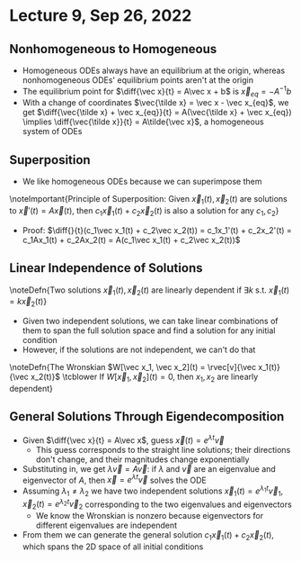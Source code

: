 # Lecture 9, Sep 26, 2022

## Nonhomogeneous to Homogeneous

* Homogeneous ODEs always have an equilibrium at the origin, whereas nonhomogeneous ODEs' equilibrium points aren't at the origin
* The equilibrium point for $\diff{\vec x}{t} = A\vec x + b$ is $\vec x_{eq} = -A^{-1}b$
* With a change of coordinates $\vec{\tilde x} = \vec x - \vec x_{eq}$, we get $\diff{\vec{\tilde x} + \vec x_{eq}}{t} = A(\vec{\tilde x} + \vec x_{eq}) \implies \diff{\vec{\tilde x}}{t} = A\tilde{\vec x}$, a homogeneous system of ODEs

## Superposition

* We like homogeneous ODEs because we can superimpose them

\noteImportant{Principle of Superposition: Given $\vec x_1(t), \vec x_2(t)$ are solutions to $\vec x'(t) = A\vec x(t)$, then $c_1\vec x_1(t) + c_2\vec x_2(t)$ is also a solution for any $c_1, c_2$}

* Proof: $\diff{}{t}(c_1\vec x_1(t) + c_2\vec x_2(t)) = c_1x_1'(t) + c_2x_2'(t) = c_1Ax_1(t) + c_2Ax_2(t) = A(c_1\vec x_1(t) + c_2\vec x_2(t))$

## Linear Independence of Solutions

\noteDefn{Two solutions $\vec x_1(t), \vec x_2(t)$ are linearly dependent if $\exists k$ s.t. $\vec x_1(t) = k\vec x_2(t)$}

* Given two independent solutions, we can take linear combinations of them to span the full solution space and find a solution for any initial condition
* However, if the solutions are not independent, we can't do that

\noteDefn{The Wronskian $W[\vec x_1, \vec x_2](t) = \rvec[v]{\vec x_1(t)}{\vec x_2(t)}$ \tcblower If $W[\vec x_1, \vec x_2](t) = 0$, then $x_1, x_2$ are linearly dependent}

## General Solutions Through Eigendecomposition

* Given $\diff{\vec x}{t} = A\vec x$, guess $\vec x(t) = e^{\lambda t}\vec v$
	* This guess corresponds to the straight line solutions; their directions don't change, and their magnitudes change exponentially
* Substituting in, we get $\lambda\vec v = A\vec v$: if $\lambda$ and $\vec v$ are an eigenvalue and eigenvector of $A$, then $\vec x = e^{\lambda t}\vec v$ solves the ODE
* Assuming $\lambda _1 \neq \lambda _2$ we have two independent solutions $\vec x_1(t) = e^{\lambda _1t}\vec v_1, \vec x_2(t) = e^{\lambda _2t}\vec v_2$ corresponding to the two eigenvalues and eigenvectors
	* We know the Wronskian is nonzero because eigenvectors for different eigenvalues are independent
* From them we can generate the general solution $c_1\vec x_1(t) + c_2\vec x_2(t)$, which spans the 2D space of all initial conditions

